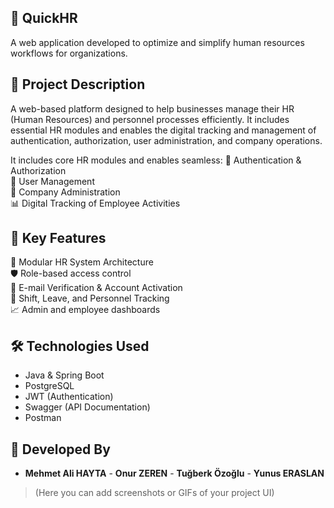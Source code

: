 ## 💼 QuickHR

A web application developed to optimize and simplify human resources workflows for organizations.

## 📌 Project Description

A web-based platform designed to help businesses manage their HR (Human Resources) and personnel processes efficiently. 
It includes essential HR modules and enables the digital tracking and management of authentication, authorization, user administration, and company operations.

  It includes core HR modules and enables seamless:
  🔐 Authentication & Authorization  
  👤 User Management  
  🏢 Company Administration  
  📊 Digital Tracking of Employee Activities  

## 🚀 Key Features

📂 Modular HR System Architecture  
🛡️ Role-based access control  
📧 E-mail Verification & Account Activation  
📅 Shift, Leave, and Personnel Tracking  
📈 Admin and employee dashboards  

## 🛠️ Technologies Used

- Java & Spring Boot  
- PostgreSQL  
- JWT (Authentication)  
- Swagger (API Documentation)
- Postman

## 👥 Developed By

- **Mehmet Ali HAYTA** - **Onur ZEREN** - **Tuğberk Özoğlu** - **Yunus ERASLAN**


> (Here you can add screenshots or GIFs of your project UI)

